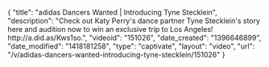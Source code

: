 {
    "title": "adidas Dancers Wanted | Introducing Tyne Stecklein",
    "description": "Check out Katy Perry's dance partner Tyne Stecklein's story here and audition now to win an exclusive trip to Los Angeles! http:\/\/a.did.as\/Kws1so.",
    "videoid": "151026",
    "date_created": "1396646899",
    "date_modified": "1418181258",
    "type": "captivate",
    "layout": "video",
    "url": "\/v\/adidas-dancers-wanted-introducing-tyne-stecklein\/151026"
}